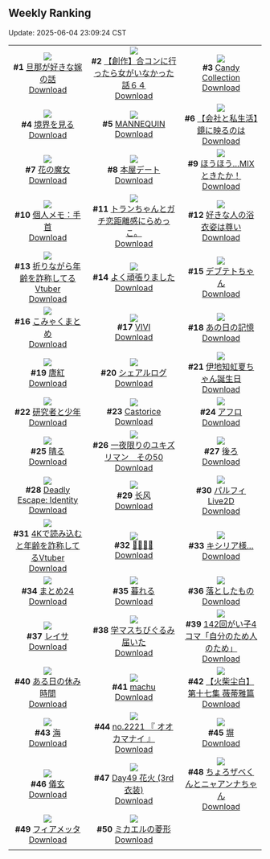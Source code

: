 ## Weekly Ranking
Update: 2025-06-04 23:09:24 CST

|      |      |      |
| :----: | :----: | :----: |
| ![](https://i.pixiv.re/c/240x480/img-master/img/2025/05/29/01/13/09/130922337_p0_master1200.jpg)<br>**#1** [旦那が好きな嫁の話](https://www.pixiv.net/artworks/130922337)<br>[Download](https://i.pixiv.re/img-original/img/2025/05/29/01/13/09/130922337_p0.png) | ![](https://i.pixiv.re/c/240x480/img-master/img/2025/05/30/00/00/09/130954151_p0_master1200.jpg)<br>**#2** [【創作】合コンに行ったら女がいなかった話６４](https://www.pixiv.net/artworks/130954151)<br>[Download](https://i.pixiv.re/img-original/img/2025/05/30/00/00/09/130954151_p0.png) | ![](https://i.pixiv.re/c/240x480/img-master/img/2025/05/29/00/00/15/130919356_p0_master1200.jpg)<br>**#3** [Candy Collection](https://www.pixiv.net/artworks/130919356)<br>[Download](https://i.pixiv.re/img-original/img/2025/05/29/00/00/15/130919356_p0.jpg) |
| ![](https://i.pixiv.re/c/240x480/img-master/img/2025/05/28/00/00/13/130884677_p0_master1200.jpg)<br>**#4** [境界を見る](https://www.pixiv.net/artworks/130884677)<br>[Download](https://i.pixiv.re/img-original/img/2025/05/28/00/00/13/130884677_p0.png) | ![](https://i.pixiv.re/c/240x480/img-master/img/2025/05/30/00/00/36/130954340_p0_master1200.jpg)<br>**#5** [MANNEQUIN](https://www.pixiv.net/artworks/130954340)<br>[Download](https://i.pixiv.re/img-original/img/2025/05/30/00/00/36/130954340_p0.jpg) | ![](https://i.pixiv.re/c/240x480/img-master/img/2025/05/30/12/00/11/130967587_p0_master1200.jpg)<br>**#6** [【会社と私生活】鏡に映るのは](https://www.pixiv.net/artworks/130967587)<br>[Download](https://i.pixiv.re/img-original/img/2025/05/30/12/00/11/130967587_p0.jpg) |
| ![](https://i.pixiv.re/c/240x480/img-master/img/2025/05/28/00/00/25/130884759_p0_master1200.jpg)<br>**#7** [花の魔女](https://www.pixiv.net/artworks/130884759)<br>[Download](https://i.pixiv.re/img-original/img/2025/05/28/00/00/25/130884759_p0.jpg) | ![](https://i.pixiv.re/c/240x480/img-master/img/2025/05/28/00/00/12/130884673_p0_master1200.jpg)<br>**#8** [本屋デート](https://www.pixiv.net/artworks/130884673)<br>[Download](https://i.pixiv.re/img-original/img/2025/05/28/00/00/12/130884673_p0.jpg) | ![](https://i.pixiv.re/c/240x480/img-master/img/2025/05/30/07/30/05/130963489_p0_master1200.jpg)<br>**#9** [ほうほう…MIXときたか！](https://www.pixiv.net/artworks/130963489)<br>[Download](https://i.pixiv.re/img-original/img/2025/05/30/07/30/05/130963489_p0.jpg) |
| ![](https://i.pixiv.re/c/240x480/img-master/img/2025/05/29/06/00/04/130927132_p0_master1200.jpg)<br>**#10** [個人メモ：手首](https://www.pixiv.net/artworks/130927132)<br>[Download](https://i.pixiv.re/img-original/img/2025/05/29/06/00/04/130927132_p0.jpg) | ![](https://i.pixiv.re/c/240x480/img-master/img/2025/05/30/23/58/09/130989503_p0_master1200.jpg)<br>**#11** [トランちゃんとガチ恋距離感にらめっこ。](https://www.pixiv.net/artworks/130989503)<br>[Download](https://i.pixiv.re/img-original/img/2025/05/30/23/58/09/130989503_p0.png) | ![](https://i.pixiv.re/c/240x480/img-master/img/2025/05/28/17/00/31/130903773_p0_master1200.jpg)<br>**#12** [好きな人の浴衣姿は尊い](https://www.pixiv.net/artworks/130903773)<br>[Download](https://i.pixiv.re/img-original/img/2025/05/28/17/00/31/130903773_p0.jpg) |
| ![](https://i.pixiv.re/c/240x480/img-master/img/2025/05/29/21/11/24/130946991_p0_master1200.jpg)<br>**#13** [折りながら年齢を詐称してるVtuber](https://www.pixiv.net/artworks/130946991)<br>[Download](https://i.pixiv.re/img-original/img/2025/05/29/21/11/24/130946991_p0.png) | ![](https://i.pixiv.re/c/240x480/img-master/img/2025/05/29/12/51/18/130933838_p0_master1200.jpg)<br>**#14** [よく頑張りました](https://www.pixiv.net/artworks/130933838)<br>[Download](https://i.pixiv.re/img-original/img/2025/05/29/12/51/18/130933838_p0.png) | ![](https://i.pixiv.re/c/240x480/img-master/img/2025/05/30/00/00/06/130954116_p0_master1200.jpg)<br>**#15** [デブテトちゃん](https://www.pixiv.net/artworks/130954116)<br>[Download](https://i.pixiv.re/img-original/img/2025/05/30/00/00/06/130954116_p0.png) |
| ![](https://i.pixiv.re/c/240x480/img-master/img/2025/05/30/12/06/55/130967839_p0_master1200.jpg)<br>**#16** [こみゃくまとめ](https://www.pixiv.net/artworks/130967839)<br>[Download](https://i.pixiv.re/img-original/img/2025/05/30/12/06/55/130967839_p0.jpg) | ![](https://i.pixiv.re/c/240x480/img-master/img/2025/05/30/00/00/17/130954219_p0_master1200.jpg)<br>**#17** [VIVI](https://www.pixiv.net/artworks/130954219)<br>[Download](https://i.pixiv.re/img-original/img/2025/05/30/00/00/17/130954219_p0.jpg) | ![](https://i.pixiv.re/c/240x480/img-master/img/2025/05/30/02/00/03/130958369_p0_master1200.jpg)<br>**#18** [あの日の記憶](https://www.pixiv.net/artworks/130958369)<br>[Download](https://i.pixiv.re/img-original/img/2025/05/30/02/00/03/130958369_p0.jpg) |
| ![](https://i.pixiv.re/c/240x480/img-master/img/2025/05/29/07/21/33/130928199_p0_master1200.jpg)<br>**#19** [唐紅](https://www.pixiv.net/artworks/130928199)<br>[Download](https://i.pixiv.re/img-original/img/2025/05/29/07/21/33/130928199_p0.png) | ![](https://i.pixiv.re/c/240x480/img-master/img/2025/05/28/16/11/17/130902776_p0_master1200.jpg)<br>**#20** [シェアルログ](https://www.pixiv.net/artworks/130902776)<br>[Download](https://i.pixiv.re/img-original/img/2025/05/28/16/11/17/130902776_p0.png) | ![](https://i.pixiv.re/c/240x480/img-master/img/2025/05/29/00/02/32/130919729_p0_master1200.jpg)<br>**#21** [伊地知虹夏ちゃん誕生日](https://www.pixiv.net/artworks/130919729)<br>[Download](https://i.pixiv.re/img-original/img/2025/05/29/00/02/32/130919729_p0.png) |
| ![](https://i.pixiv.re/c/240x480/img-master/img/2025/05/29/12/12/24/130933140_p0_master1200.jpg)<br>**#22** [研究者と少年](https://www.pixiv.net/artworks/130933140)<br>[Download](https://i.pixiv.re/img-original/img/2025/05/29/12/12/24/130933140_p0.png) | ![](https://i.pixiv.re/c/240x480/img-master/img/2025/05/29/00/15/39/130920348_p0_master1200.jpg)<br>**#23** [Castorice](https://www.pixiv.net/artworks/130920348)<br>[Download](https://i.pixiv.re/img-original/img/2025/05/29/00/15/39/130920348_p0.png) | ![](https://i.pixiv.re/c/240x480/img-master/img/2025/05/29/00/07/01/130919981_p0_master1200.jpg)<br>**#24** [アフロ](https://www.pixiv.net/artworks/130919981)<br>[Download](https://i.pixiv.re/img-original/img/2025/05/29/00/07/01/130919981_p0.jpg) |
| ![](https://i.pixiv.re/c/240x480/img-master/img/2025/05/30/02/00/02/130958363_p0_master1200.jpg)<br>**#25** [晴る](https://www.pixiv.net/artworks/130958363)<br>[Download](https://i.pixiv.re/img-original/img/2025/05/30/02/00/02/130958363_p0.jpg) | ![](https://i.pixiv.re/c/240x480/img-master/img/2025/05/28/11/40/45/130897733_p0_master1200.jpg)<br>**#26** [一夜限りのユキズリマン　その50](https://www.pixiv.net/artworks/130897733)<br>[Download](https://i.pixiv.re/img-original/img/2025/05/28/11/40/45/130897733_p0.png) | ![](https://i.pixiv.re/c/240x480/img-master/img/2025/05/29/00/59/10/130921833_p0_master1200.jpg)<br>**#27** [後ろ](https://www.pixiv.net/artworks/130921833)<br>[Download](https://i.pixiv.re/img-original/img/2025/05/29/00/59/10/130921833_p0.jpg) |
| ![](https://i.pixiv.re/c/240x480/img-master/img/2025/06/02/00/38/11/130919491_p0_master1200.jpg)<br>**#28** [Deadly Escape: Identity](https://www.pixiv.net/artworks/130919491)<br>[Download](https://i.pixiv.re/img-original/img/2025/06/02/00/38/11/130919491_p0.jpg) | ![](https://i.pixiv.re/c/240x480/img-master/img/2025/05/29/15/18/54/130936425_p0_master1200.jpg)<br>**#29** [长风](https://www.pixiv.net/artworks/130936425)<br>[Download](https://i.pixiv.re/img-original/img/2025/05/29/15/18/54/130936425_p0.png) | ![](https://i.pixiv.re/c/240x480/img-master/img/2025/05/28/00/00/12/130884670_p0_master1200.jpg)<br>**#30** [パルフィLive2D](https://www.pixiv.net/artworks/130884670)<br>[Download](https://i.pixiv.re/img-original/img/2025/05/28/00/00/12/130884670_p0.jpg) |
| ![](https://i.pixiv.re/c/240x480/img-master/img/2025/05/28/21/16/23/130912329_p0_master1200.jpg)<br>**#31** [4Kで読み込むと年齢を詐称してるVtuber](https://www.pixiv.net/artworks/130912329)<br>[Download](https://i.pixiv.re/img-original/img/2025/05/28/21/16/23/130912329_p0.png) | ![](https://i.pixiv.re/c/240x480/img-master/img/2025/05/29/19/07/23/130942205_p0_master1200.jpg)<br>**#32** [🖤🩷🤍💚](https://www.pixiv.net/artworks/130942205)<br>[Download](https://i.pixiv.re/img-original/img/2025/05/29/19/07/23/130942205_p0.jpg) | ![](https://i.pixiv.re/c/240x480/img-master/img/2025/05/28/02/06/00/130889119_p0_master1200.jpg)<br>**#33** [キシリア様…](https://www.pixiv.net/artworks/130889119)<br>[Download](https://i.pixiv.re/img-original/img/2025/05/28/02/06/00/130889119_p0.jpg) |
| ![](https://i.pixiv.re/c/240x480/img-master/img/2025/05/29/20/24/36/130944978_p0_master1200.jpg)<br>**#34** [まとめ24](https://www.pixiv.net/artworks/130944978)<br>[Download](https://i.pixiv.re/img-original/img/2025/05/29/20/24/36/130944978_p0.jpg) | ![](https://i.pixiv.re/c/240x480/img-master/img/2025/05/30/02/00/02/130958366_p0_master1200.jpg)<br>**#35** [暮れる](https://www.pixiv.net/artworks/130958366)<br>[Download](https://i.pixiv.re/img-original/img/2025/05/30/02/00/02/130958366_p0.jpg) | ![](https://i.pixiv.re/c/240x480/img-master/img/2025/05/30/02/00/02/130958367_p0_master1200.jpg)<br>**#36** [落としたもの](https://www.pixiv.net/artworks/130958367)<br>[Download](https://i.pixiv.re/img-original/img/2025/05/30/02/00/02/130958367_p0.jpg) |
| ![](https://i.pixiv.re/c/240x480/img-master/img/2025/05/29/14/35/18/130933434_p0_master1200.jpg)<br>**#37** [レイサ](https://www.pixiv.net/artworks/130933434)<br>[Download](https://i.pixiv.re/img-original/img/2025/05/29/14/35/18/130933434_p0.png) | ![](https://i.pixiv.re/c/240x480/img-master/img/2025/05/29/18/23/00/130940715_p0_master1200.jpg)<br>**#38** [学マスちびぐるみ届いた](https://www.pixiv.net/artworks/130940715)<br>[Download](https://i.pixiv.re/img-original/img/2025/05/29/18/23/00/130940715_p0.jpg) | ![](https://i.pixiv.re/c/240x480/img-master/img/2025/05/29/00/02/50/130919759_p0_master1200.jpg)<br>**#39** [142回がい子4コマ「自分のため人のため」](https://www.pixiv.net/artworks/130919759)<br>[Download](https://i.pixiv.re/img-original/img/2025/05/29/00/02/50/130919759_p0.png) |
| ![](https://i.pixiv.re/c/240x480/img-master/img/2025/05/29/19/26/11/130942776_p0_master1200.jpg)<br>**#40** [ある日の休み時間](https://www.pixiv.net/artworks/130942776)<br>[Download](https://i.pixiv.re/img-original/img/2025/05/29/19/26/11/130942776_p0.jpg) | ![](https://i.pixiv.re/c/240x480/img-master/img/2025/05/28/11/50/15/130897871_p0_master1200.jpg)<br>**#41** [machu](https://www.pixiv.net/artworks/130897871)<br>[Download](https://i.pixiv.re/img-original/img/2025/05/28/11/50/15/130897871_p0.jpg) | ![](https://i.pixiv.re/c/240x480/img-master/img/2025/05/29/19/02/11/130942066_p0_master1200.jpg)<br>**#42** [【火柴尘白】第十七集 薇蒂雅篇](https://www.pixiv.net/artworks/130942066)<br>[Download](https://i.pixiv.re/img-original/img/2025/05/29/19/02/11/130942066_p0.png) |
| ![](https://i.pixiv.re/c/240x480/img-master/img/2025/05/30/02/00/01/130958359_p0_master1200.jpg)<br>**#43** [海](https://www.pixiv.net/artworks/130958359)<br>[Download](https://i.pixiv.re/img-original/img/2025/05/30/02/00/01/130958359_p0.jpg) | ![](https://i.pixiv.re/c/240x480/img-master/img/2025/05/30/20/20/17/130980047_p0_master1200.jpg)<br>**#44** [no.2221 『 オオカマナイ 』](https://www.pixiv.net/artworks/130980047)<br>[Download](https://i.pixiv.re/img-original/img/2025/05/30/20/20/17/130980047_p0.jpg) | ![](https://i.pixiv.re/c/240x480/img-master/img/2025/05/30/01/21/04/130957412_p0_master1200.jpg)<br>**#45** [塀](https://www.pixiv.net/artworks/130957412)<br>[Download](https://i.pixiv.re/img-original/img/2025/05/30/01/21/04/130957412_p0.jpg) |
| ![](https://i.pixiv.re/c/240x480/img-master/img/2025/05/30/22/00/04/130984355_p0_master1200.jpg)<br>**#46** [儀玄](https://www.pixiv.net/artworks/130984355)<br>[Download](https://i.pixiv.re/img-original/img/2025/05/30/22/00/04/130984355_p0.jpg) | ![](https://i.pixiv.re/c/240x480/img-master/img/2025/05/28/01/15/10/130887776_p0_master1200.jpg)<br>**#47** [Day49 花火 (3rd衣装)](https://www.pixiv.net/artworks/130887776)<br>[Download](https://i.pixiv.re/img-original/img/2025/05/28/01/15/10/130887776_p0.jpg) | ![](https://i.pixiv.re/c/240x480/img-master/img/2025/05/28/22/27/41/130915459_p0_master1200.jpg)<br>**#48** [ちょろザベくんとニャアンナちゃん](https://www.pixiv.net/artworks/130915459)<br>[Download](https://i.pixiv.re/img-original/img/2025/05/28/22/27/41/130915459_p0.jpg) |
| ![](https://i.pixiv.re/c/240x480/img-master/img/2025/05/29/15/18/28/130936420_p0_master1200.jpg)<br>**#49** [フィアメッタ](https://www.pixiv.net/artworks/130936420)<br>[Download](https://i.pixiv.re/img-original/img/2025/05/29/15/18/28/130936420_p0.jpg) | ![](https://i.pixiv.re/c/240x480/img-master/img/2025/05/28/14/38/38/130901051_p0_master1200.jpg)<br>**#50** [ミカエルの菱形](https://www.pixiv.net/artworks/130901051)<br>[Download](https://i.pixiv.re/img-original/img/2025/05/28/14/38/38/130901051_p0.png) |
|      |

